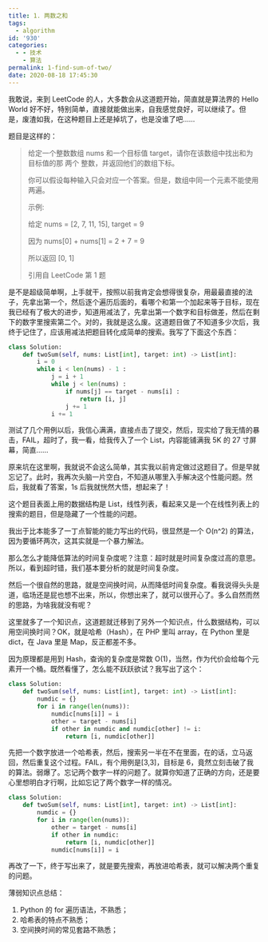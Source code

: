 ```yaml
---
title: 1. 两数之和
tags:
  - algorithm
id: '930'
categories:
  - - 技术
    - 算法
permalink: 1-find-sum-of-two/
date: 2020-08-18 17:45:30
---
```


我敢说，来到 LeetCode 的人，大多数会从这道题开始，简直就是算法界的 Hello World 好不好，特别简单，直接就能做出来，自我感觉良好，可以继续了。但是，废渣如我，在这种题目上还是掉坑了，也是没谁了吧……
<!-- more -->
题目是这样的：

> 给定一个整数数组 nums 和一个目标值 target，请你在该数组中找出和为目标值的那 两个 整数，并返回他们的数组下标。
> 
> 你可以假设每种输入只会对应一个答案。但是，数组中同一个元素不能使用两遍。
> 
> 示例:
> 
> 给定 nums = [2, 7, 11, 15], target = 9
> 
> 因为 nums[0] + nums[1] = 2 + 7 = 9
> 
> 所以返回 [0, 1]
> 
> 引用自 LeetCode 第 1 题

是不是超级简单啊，上手就干，按照以前我肯定会想得很复杂，用最最直接的法子，先拿出第一个，然后逐个遍历后面的，看哪个和第一个加起来等于目标，现在我已经有了极大的进步，知道用减法了，先拿出第一个数字和目标做差，然后在剩下的数字里搜索第二个。对的，我就是这么废。这道题目做了不知道多少次后，我终于记住了，应该用减法把题目转化成简单的搜索。我写了下面这个东西：

```python
class Solution:
    def twoSum(self, nums: List[int], target: int) -> List[int]:
        i = 0
        while i < len(nums) - 1 :
            j = i + 1
            while j < len(nums) :
                if nums[j] == target - nums[i] :
                    return [i, j]
                j += 1
            i += 1
```

测试了几个用例以后，我信心满满，直接点击了提交，然后，现实给了我无情的暴击，FAIL，超时了，我一看，给我传入了一个 List，内容能铺满我 5K 的 27 寸屏幕，简直……

原来坑在这里啊，我就说不会这么简单，其实我以前肯定做过这题目了。但是早就忘记了。此时，我再次头脑一片空白，不知道从哪里入手解决这个性能问题。然后，我就看了答案，1s 后我就恍然大悟，想起来了！

这个题目表面上用的数据结构是 List，线性列表，看起来又是一个在线性列表上的搜索的题目，但是隐藏了一个性能的问题。

我出于比本能多了一丁点智能的能力写出的代码，很显然是一个 O(n^2) 的算法，因为要循环两次，这其实就是一个暴力解法。

那么怎么才能降低算法的时间复杂度呢？注意：超时就是时间复杂度过高的意思。所以，看到超时错，我们基本要分析的就是时间复杂度。

然后一个很自然的思路，就是空间换时间，从而降低时间复杂度。看我说得头头是道，临场还是屁也想不出来，所以，你想出来了，就可以很开心了。多么自然而然的思路，为啥我就没有呢？

这里就多了一个知识点，这道题就迁移到了另外一个知识点，什么数据结构，可以用空间换时间？OK，就是哈希（Hash），在 PHP 里叫 array，在 Python 里是 dict，在 Java 里是 Map，反正都差不多。

因为原理都是用到 Hash，查询的复杂度是常数 O(1)，当然，作为代价会给每个元素开一个桶。既然看懂了，怎么能不跃跃欲试？我写出了这个：

```python
class Solution:
    def twoSum(self, nums: List[int], target: int) -> List[int]:
        numdic = {}
        for i in range(len(nums)):
            numdic[nums[i]] = i
            other = target - nums[i]
            if other in numdic and numdic[other] != i:
                return [i, numdic[other]]

```

先把一个数字放进一个哈希表，然后，搜索另一半在不在里面，在的话，立马返回，然后重复这个过程。FAIL，有个用例是[3,3]，目标是 6，竟然立刻击破了我的算法。弱爆了。忘记两个数字一样的问题了。就算你知道了正确的方向，还是要心里想明白才行啊，比如忘记了两个数字一样的情况。

```python
class Solution:
    def twoSum(self, nums: List[int], target: int) -> List[int]:
        numdic = {}
        for i in range(len(nums)):
            other = target - nums[i]
            if other in numdic:
                return [i, numdic[other]]
            numdic[nums[i]] = i
```

再改了一下，终于写出来了，就是要先搜索，再放进哈希表，就可以解决两个重复的问题。

薄弱知识点总结：

1.  Python 的 for 遍历语法，不熟悉；
2.  哈希表的特点不熟悉；
3.  空间换时间的常见套路不熟悉；